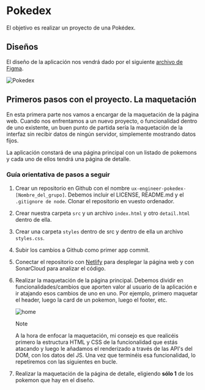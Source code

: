 # Pokedex

El objetivo es realizar un proyecto de una Pokédex.

## Diseños

El diseño de la aplicación nos vendrá dado por el siguiente [archivo de Figma](https://www.figma.com/community/file/979132880663340794).

![Pokedex](./imgs/pokedex-thumbnail.png)

## Primeros pasos con el proyecto. La maquetación

En esta primera parte nos vamos a encargar de la maquetación de la página web. Cuando nos enfrentamos a un nuevo proyecto, o funcionalidad dentro de uno existente, un buen punto de partida sería la maquetación de la interfaz sin recibir datos de ningún servidor, simplemente mostrando datos fijos.

La aplicación constará de una página principal con un listado de pokemons y cada uno de ellos tendrá una página de detalle.

### Guía orientativa de pasos a seguir

1. Crear un repositorio en Github con el nombre `ux-engineer-pokedex-[Nombre_del_grupo]`. Debemos incluir el LICENSE, README.md y el `.gitignore de node`. Clonar el repositorio en vuesto ordenador.
2. Crear nuestra carpeta `src` y un archivo `index.html` y otro `detail.html` dentro de ella.
3. Crear una carpeta `styles` dentro de src y dentro de ella un archivo `styles.css`.
4. Subir los cambios a Github como primer app commit.
5. Conectar el repositorio con [Netlify](https://www.netlify.com/blog/2016/09/29/a-step-by-step-guide-deploying-on-netlify/) para desplegar la página web y con SonarCloud para analizar el código.
6. Realizar la maquetación de la página principal. Debemos dividir en funcionalidades/cambios que aporten valor al usuario de la aplicación e ir atajando esos cambios de uno en uno. Por ejemplo, primero maquetar el header, luego la card de un pokemon, luego el footer, etc.

   ![home](./imgs/pokedex-list-example.png)

   > [!NOTE]
   > A la hora de enfocar la maquetación, mi consejo es que realicéis primero la estructura HTML y CSS de la funcionalidad que estás atacando y luego le añadamos el renderizado a través de las API's del DOM, con los datos del JS. Una vez que terminéis esa funcionalidad, lo repetiremos con las siguientes en bucle.

7. Realizar la maquetación de la página de detalle, eligiendo **sólo 1** de los pokemon que hay en el diseño.
